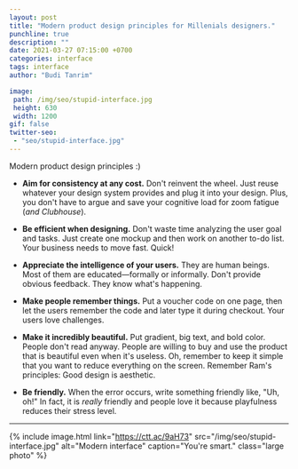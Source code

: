```yaml
---
layout: post
title: "Modern product design principles for Millenials designers."
punchline: true
description: ""
date: 2021-03-27 07:15:00 +0700
categories: interface
tags: interface
author: "Budi Tanrim"

image:
 path: /img/seo/stupid-interface.jpg
 height: 630
 width: 1200
gif: false
twitter-seo: 
 - "seo/stupid-interface.jpg"
---
```


Modern product design principles :)

- **Aim for consistency at any cost.** Don't reinvent the wheel. Just reuse whatever your design system provides and plug it into your design. Plus, you don't have to argue and save your cognitive load for zoom fatigue (_and Clubhouse_).

- **Be efficient when designing.** Don't waste time analyzing the user goal and tasks. Just create one mockup and then work on another to-do list. Your business needs to move fast. Quick!

- **Appreciate the intelligence of your users.** They are human beings. Most of them are educated—formally or informally. Don't provide obvious feedback. They know what's happening.

- **Make people remember things.** Put a voucher code on one page, then let the users remember the code and later type it during checkout. Your users love challenges.

- **Make it incredibly beautiful.** Put gradient, big text, and bold color. People don't read anyway. People are willing to buy and use the product that is beautiful even when it's useless. Oh, remember to keep it simple that you want to reduce everything on the screen. Remember Ram's principles: Good design is aesthetic.

- **Be friendly.** When the error occurs, write something friendly like, "Uh, oh!" In fact, it is _really_ friendly and people love it because playfulness reduces their stress level.

---


{% include image.html 
link="https://ctt.ac/9aH73"
src="/img/seo/stupid-interface.jpg" 
alt="Modern interface" 
caption="You're smart."
class="large photo" %}


